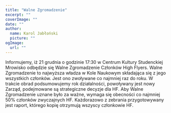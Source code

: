 ```yaml
---
title: "Walne Zgromadzenie"
excerpt: ""
coverImage: ""
date: ""
author:
  name: Karol Jabłoński
  picture: ""
ogImage:
  url: ""
---
```


Informujemy, iż 21 grudnia o godzinie 17:30 w Centrum Kultury Studenckiej Mrowisko odbędzie się Walne Zgromadzenie Członków High Flyers. Walne Zgromadzenie to najwyższa władza w Kole Naukowym składająca się z jego wszystkich członków. Jest ono zwoływane co najmniej raz do roku. W trakcie obrad podsumowujemy rok działalności, powoływany jest nowy Zarząd, podejmowane są strategiczne decyzje dla HF. Aby Walne Zgromadzenie uznane było za ważne, wymaga się obecności co najmniej 50% członków zwyczajnych HF. Każdorazowo z zebrania przygotowywany jest raport, którego kopię otrzymują wszyscy członkowie HF.